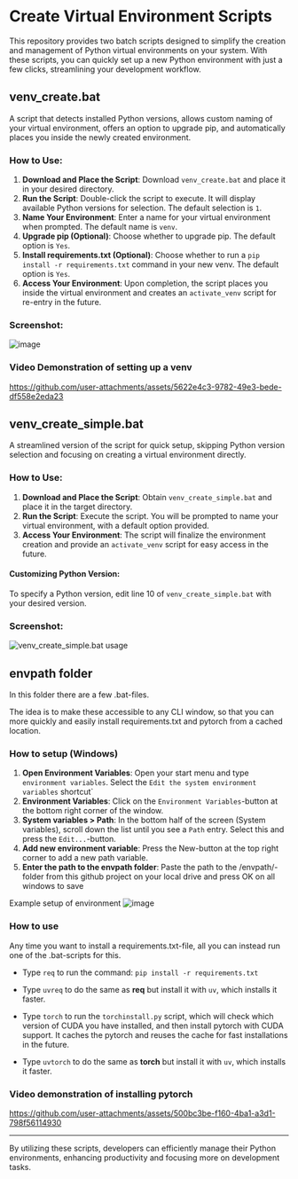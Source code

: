 # Create Virtual Environment Scripts

This repository provides two batch scripts designed to simplify the creation and management of Python virtual environments on your system. With these scripts, you can quickly set up a new Python environment with just a few clicks, streamlining your development workflow.

## venv_create.bat

A script that detects installed Python versions, allows custom naming of your virtual environment, offers an option to upgrade pip, and automatically places you inside the newly created environment.

### How to Use:
1. **Download and Place the Script**: Download `venv_create.bat` and place it in your desired directory.
2. **Run the Script**: Double-click the script to execute. It will display available Python versions for selection. The default selection is `1`.
3. **Name Your Environment**: Enter a name for your virtual environment when prompted. The default name is `venv`.
4. **Upgrade pip (Optional)**: Choose whether to upgrade pip. The default option is `Yes`.
5. **Install requirements.txt (Optional)**: Choose whether to run a `pip install -r requirements.txt` command in your new venv. The default option is `Yes`.
6. **Access Your Environment**: Upon completion, the script places you inside the virtual environment and creates an `activate_venv` script for re-entry in the future.

### Screenshot:
![image](https://github.com/user-attachments/assets/b1a525b7-6f24-4cc8-8338-4d0c8597e0ab)

### Video Demonstration of setting up a venv
https://github.com/user-attachments/assets/5622e4c3-9782-49e3-bede-df558e2eda23


## venv_create_simple.bat

A streamlined version of the script for quick setup, skipping Python version selection and focusing on creating a virtual environment directly.

### How to Use:
1. **Download and Place the Script**: Obtain `venv_create_simple.bat` and place it in the target directory.
2. **Run the Script**: Execute the script. You will be prompted to name your virtual environment, with a default option provided.
3. **Access Your Environment**: The script will finalize the environment creation and provide an `activate_venv` script for easy access in the future.

#### Customizing Python Version:
To specify a Python version, edit line 10 of `venv_create_simple.bat` with your desired version.

### Screenshot:

![venv_create_simple.bat usage](https://github.com/MNeMoNiCuZ/create_venv/assets/60541708/952617c8-2579-4d61-a8c3-cec205c5c4ee)


## envpath folder
In this folder there are a few .bat-files.

The idea is to make these accessible to any CLI window, so that you can more quickly and easily install requirements.txt and pytorch from a cached location.

### How to setup (Windows)
1. **Open Environment Variables**: Open your start menu and type `environment variables`. Select the `Edit the system environment variables` shortcut`
2. **Environment Variables**: Click on the `Environment Variables`-button at the bottom right corner of the window.
3. **System variables > Path**: In the bottom half of the screen (System variables), scroll down the list until you see a `Path` entry. Select this and press the `Edit...`-button.
4. **Add new environment variable**: Press the New-button at the top right corner to add a new path variable.
5. **Enter the path to the envpath folder**: Paste the path to the /envpath/-folder from this github project on your local drive and press OK on all windows to save

Example setup of environment
![image](https://github.com/user-attachments/assets/17030b8f-03ec-476b-bc2f-6cbed6f07475)


### How to use
Any time you want to install a requirements.txt-file, all you can instead run one of the .bat-scripts for this.

* Type `req` to run the command: `pip install -r requirements.txt`

* Type `uvreq` to do the same as **req** but install it with `uv`, which installs it faster.

* Type `torch` to run the `torchinstall.py` script, which will check which version of CUDA you have installed, and then install pytorch with CUDA support. It caches the pytorch and reuses the cache for fast installations in the future.

* Type `uvtorch` to do the same as **torch** but install it with `uv`, which installs it faster.

### Video demonstration of installing pytorch

https://github.com/user-attachments/assets/500bc3be-f160-4ba1-a3d1-798f56114930


---

By utilizing these scripts, developers can efficiently manage their Python environments, enhancing productivity and focusing more on development tasks.
